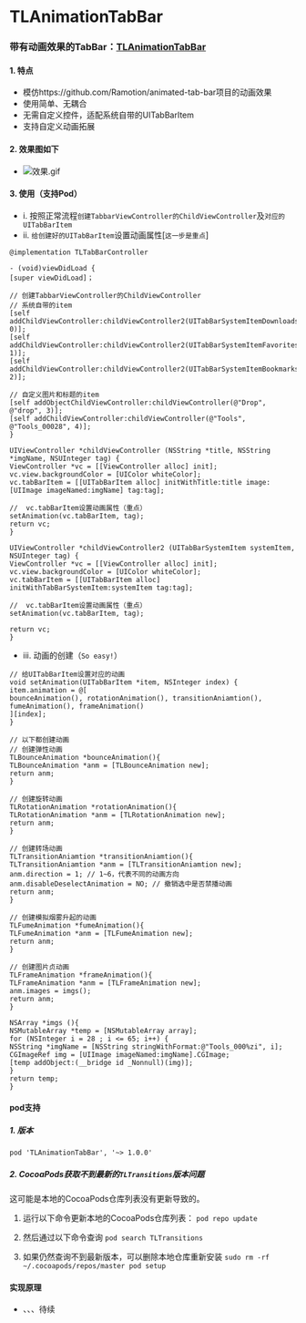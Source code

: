 # TLAnimationTabBar

### 带有动画效果的TabBar：[TLAnimationTabBar](https://github.com/LoongerTao/TLAnimationTabBar) 
####  1. 特点
- 模仿https://github.com/Ramotion/animated-tab-bar项目的动画效果
- 使用简单、无耦合
- 无需自定义控件，适配系统自带的UITabBarItem
- 支持自定义动画拓展

#### 2. 效果图如下

- ![效果.gif](https://upload-images.jianshu.io/upload_images/3333500-166134560f01ccda.gif?imageMogr2/auto-orient/strip)

#### 3. 使用（支持Pod）
- i. 按照正常流程`创建TabbarViewController的ChildViewController`及`对应的UITabBarItem`
- ii. `给创建好的UITabBarItem`设置动画属性[`这一步是重点`]
```objc
@implementation TLTabBarController

- (void)viewDidLoad {
[super viewDidLoad]；

// 创建TabbarViewController的ChildViewController
// 系统自带的item
[self addChildViewController:childViewController2(UITabBarSystemItemDownloads, 0)];
[self addChildViewController:childViewController2(UITabBarSystemItemFavorites, 1)];
[self addChildViewController:childViewController2(UITabBarSystemItemBookmarks, 2)];

// 自定义图片和标题的item
[self addObjectChildViewController:childViewController(@"Drop", @"drop", 3)];
[self addChildViewController:childViewController(@"Tools", @"Tools_00028", 4)];
}

UIViewController *childViewController (NSString *title, NSString *imgName, NSUInteger tag) {
ViewController *vc = [[ViewController alloc] init];
vc.view.backgroundColor = [UIColor whiteColor];
vc.tabBarItem = [[UITabBarItem alloc] initWithTitle:title image:[UIImage imageNamed:imgName] tag:tag];

//  vc.tabBarItem设置动画属性（重点）
setAnimation(vc.tabBarItem, tag);
return vc;
}

UIViewController *childViewController2 (UITabBarSystemItem systemItem, NSUInteger tag) {
ViewController *vc = [[ViewController alloc] init];
vc.view.backgroundColor = [UIColor whiteColor];
vc.tabBarItem = [[UITabBarItem alloc] initWithTabBarSystemItem:systemItem tag:tag];

//  vc.tabBarItem设置动画属性（重点）
setAnimation(vc.tabBarItem, tag);

return vc;
}
```

- iii. 动画的创建（`So easy!`）
```objc
// 给UITabBarItem设置对应的动画
void setAnimation(UITabBarItem *item, NSInteger index) {
item.animation = @[
bounceAnimation(), rotationAnimation(), transitionAniamtion(),
fumeAnimation(), frameAnimation()
][index];
}

// 以下都创建动画
// 创建弹性动画
TLBounceAnimation *bounceAnimation(){
TLBounceAnimation *anm = [TLBounceAnimation new];
return anm;
}

// 创建旋转动画
TLRotationAnimation *rotationAnimation(){
TLRotationAnimation *anm = [TLRotationAnimation new];
return anm;
}

// 创建转场动画
TLTransitionAniamtion *transitionAniamtion(){
TLTransitionAniamtion *anm = [TLTransitionAniamtion new];
anm.direction = 1; // 1~6，代表不同的动画方向
anm.disableDeselectAnimation = NO; // 撤销选中是否禁播动画
return anm;
}

// 创建模拟烟雾升起的动画
TLFumeAnimation *fumeAnimation(){
TLFumeAnimation *anm = [TLFumeAnimation new];
return anm;
}

// 创建图片贞动画
TLFrameAnimation *frameAnimation(){
TLFrameAnimation *anm = [TLFrameAnimation new];
anm.images = imgs();
return anm;
}

NSArray *imgs (){
NSMutableArray *temp = [NSMutableArray array];
for (NSInteger i = 28 ; i <= 65; i++) {
NSString *imgName = [NSString stringWithFormat:@"Tools_000%zi", i];
CGImageRef img = [UIImage imageNamed:imgName].CGImage;
[temp addObject:(__bridge id _Nonnull)(img)];
}
return temp;
}
```

#### pod支持
##### 1. 版本 
```
pod 'TLAnimationTabBar', '~> 1.0.0'
```

##### 2. CocoaPods获取不到最新的`TLTransitions`版本问题
这可能是本地的CocoaPods仓库列表没有更新导致的。

1. 运行以下命令更新本地的CocoaPods仓库列表：
``` pod repo update ```

2. 然后通过以下命令查询
``` pod search TLTransitions ```

3. 如果仍然查询不到最新版本，可以删除本地仓库重新安装
```sudo rm -rf ~/.cocoapods/repos/master pod setup```

#### 实现原理
- 、、、待续
